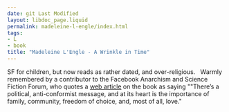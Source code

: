 ```yaml
---
date: git Last Modified
layout: libdoc_page.liquid
permalink: madeleine-l-engle/index.html
tags:
- L
- book
title: "Madeleine L'Engle - A Wrinkle in Time"
---
```


SF for children, but now reads as rather dated, and  over-religious.
 
Warmly remembered by a contributor to the Facebook  Anarchism and Science Fiction Forum, who quotes a <a href="http://mentalfloss.com/article/66705/how-wrinkle-time-changed-sci-fi-forever"> web article</a> on the book as saying ""There’s a political, anti-conformist  message, and at its heart is the importance of family, community, freedom of  choice, and, most of all, love."